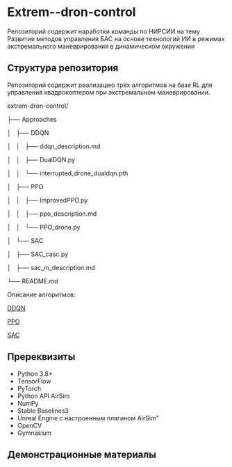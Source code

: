 # Extrem--dron-control
Репозиторий содержит наработки команды по НИРСИИ на тему Развитие методов управления БАС на основе технологий ИИ в режимах экстремального маневрирования в динамическом окружении

## Структура репозитория

Репозиторий содержит реализацию трёх алгоритмов на базе RL для управления квадрокоптером при экстремальном маневрировании.

extrem-dron-control/

├── Approaches

│   ├── DDQN

│   │   ├── ddqn_description.md

│   │   ├── DualDQN.py

│   │   └── interrupted_drone_dualdqn.pth

│   ├── PPO

│   │   ├── ImprovedPPO.py

│   │   ├── ppo_description.md

│   │   └── PPO_drone.py

│   └── SAC

│       ├── SAC_casc.py

│       ├── sac_m_description.md

└── README.md

Описание алгоритмов:

[DDQN](./Approaches/DDQN/ddqn_description.md)  

[PPO](./Approaches/PPO/ppo_description.md)  

[SAC](./Approaches/SAC/sac_m_description.md)

## Пререквизиты

- Python 3.8+
- TensorFlow
- PyTorch
- Python API AirSim
- NumPy
- Stable Baselines3
- Unreal Engine с настроенным плагином AirSim"
- OpenCV
- Gymnasium

## Демонстрационные материалы
